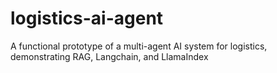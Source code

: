 # logistics-ai-agent
A functional prototype of a multi-agent AI system for logistics, demonstrating RAG, Langchain, and LlamaIndex
